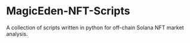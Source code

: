 # MagicEden-NFT-Scripts
A collection of scripts written in python for off-chain Solana NFT market analysis.
